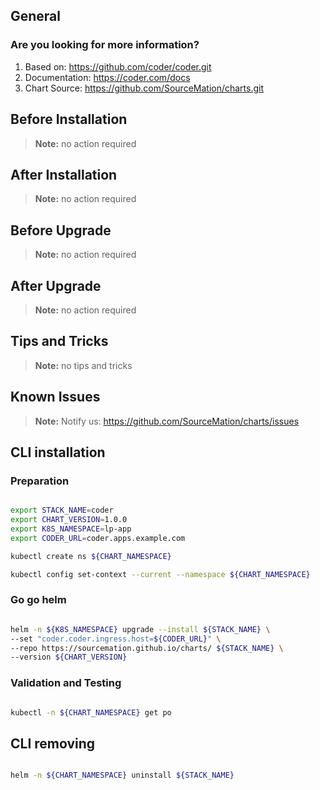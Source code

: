 ## General

### Are you looking for more information?

1. Based on: https://github.com/coder/coder.git
2. Documentation: https://coder.com/docs
3. Chart Source: https://github.com/SourceMation/charts.git


## Before Installation

> **Note:**
> no action required

## After Installation

> **Note:**
> no action required

## Before Upgrade

> **Note:**
> no action required

## After Upgrade

> **Note:**
> no action required

## Tips and Tricks

> **Note:**
> no tips and tricks

## Known Issues

> **Note:**
> Notify us: https://github.com/SourceMation/charts/issues

## CLI installation

### Preparation

```bash

export STACK_NAME=coder
export CHART_VERSION=1.0.0
export K8S_NAMESPACE=lp-app
export CODER_URL=coder.apps.example.com

kubectl create ns ${CHART_NAMESPACE}

kubectl config set-context --current --namespace ${CHART_NAMESPACE}

```

### Go go helm

``` bash

helm -n ${K8S_NAMESPACE} upgrade --install ${STACK_NAME} \
--set "coder.coder.ingress.host=${CODER_URL}" \
--repo https://sourcemation.github.io/charts/ ${STACK_NAME} \
--version ${CHART_VERSION}

```

### Validation and Testing

```bash

kubectl -n ${CHART_NAMESPACE} get po

```

## CLI removing

```bash

helm -n ${CHART_NAMESPACE} uninstall ${STACK_NAME}

```